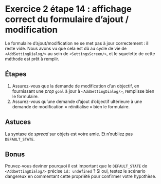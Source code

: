 # Exercice 2 étape 14 : affichage correct du formulaire d’ajout / modification

Le formulaire d’ajout/modification ne se met pas à jour correctement : il reste vide. Nous avons vu que cela est dû au cycle de vie de `<AddSettingDialog/>` au sein de `<SettingsScreen/>`, et le squelette de cette méthode est prêt à remplir.

## Étapes

1. Assurez-vous que la demande de modification d’un objectif, en fournissant une _prop_ `goal` à jour à `<AddSettingDialog/>`, remplisse bien le formulaire.
2. Assurez-vous qu’une demande d’ajout d’objectif ultérieure à une demande de modification « réinitialise » bien le formulaire.

## Astuces

La syntaxe de _spread_ sur objets est votre amie. Et n’oubliez pas `DEFAULT_STATE`.

## Bonus

Pouvez-vous deviner pourquoi il est important que le `DEFAULT_STATE` de `<AddSettingDialog/>` précise `id: undefined` ? Si oui, testez le scénario dangereux en commentant cette propriété pour confirmer votre hypothèse.
